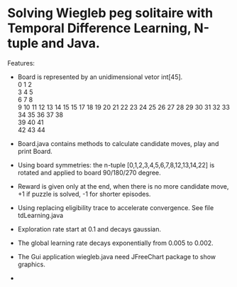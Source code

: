 # Solving Wiegleb peg solitaire with Temporal Difference Learning, N-tuple and Java.

Features:
- Board is represented by an unidimensional vetor int[45].  
			0	1	2			
			3	4	5			
			6	7	8			
9	10	11	12	13	14	15	15	17
18	19	20	21	22	23	24	25	26
27	28	29	30	31	32	33	34	35
			36	37	38			
			39	40	41			
			42	43	44			

- Board.java contains methods to calculate candidate moves, play and print Board.       
- Using  board symmetries: the  n-tuple [0,1,2,3,4,5,6,7,8,12,13,14,22] is rotated and applied to board 90/180/270 degree.
- Reward is given only at the end, when there is no more candidate move, +1 if puzzle is solved, -1  for shorter episodes.
- Using replacing eligibility trace to accelerate convergence. See file tdLearning.java  
- Exploration rate start at 0.1 and decays gaussian.
- The global learning rate decays exponentially from 0.005 to 0.002.
- The Gui application wiegleb.java need  JFreeChart package to show graphics.
- 
   
